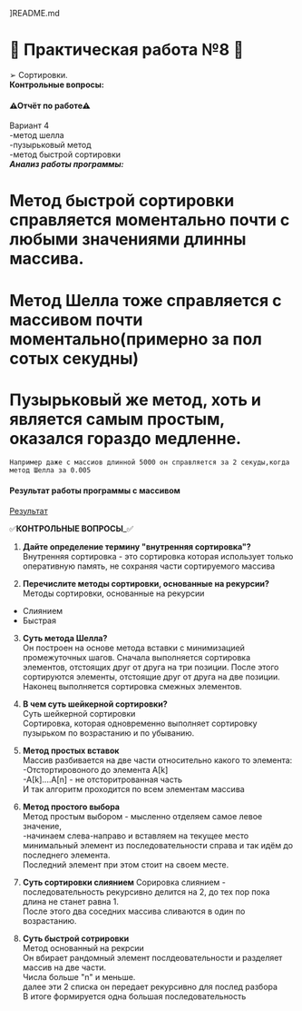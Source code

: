]README.md
# 🛑 Практическая работа №8 🛑
  ➢  Сортировки.  
__Контрольные вопросы:__  
  
  
#### ⚠Отчёт по работе⚠  
Вариант 4  
-метод шелла  
-пузырьковый метод  
-метод быстрой сортировки  
___Анализ работы программы:___  
# Метод быстрой сортировки справляется моментально почти с любыми значениями длинны массива.  
# Метод Шелла тоже справляется с массивом почти моментально(примерно за пол сотых секудны)  
# Пузырьковый же метод, хоть и является самым простым, оказался гораздо медленне.  
	Например даже с массиов длинной 5000 он справляется за 2 секуды,когда метод Шелла за 0.005
#### Результат работы программы с массивом
[Результат](https://github.com/Shevone/ABOBA/blob/master/lab8/%D0%9E%D1%82%D0%B2%D0%B5%D1%82%D1%8B%20%D0%BD%D0%B0%20%D0%BA%D0%BE%D0%BD%D1%82%D1%80%D0%BE%D0%BB%D1%8C%D0%BD%D1%8B%D0%B5%20%D0%B2%D0%BE%D0%BF%D1%80%D0%BE%D1%81%D1%8B.txt)

✅__КОНТРОЛЬНЫЕ ВОПРОСЫ___✅
1. __Дайте определение термину "внутренняя сортировка"?__ 
Внутренняя сортировка - это сортировка которая использует только оперативную память, не сохраняя части сортируемого массива

2. __Перечислите методы сортировки, основанные на рекурсии?__   
Методы сортировки, основанные на рекурсии  
- Слиянием  
- Быстрая  
  
3. __Суть метода Шелла?__  
Он построен на основе метода вставки с минимизацией промежуточных шагов. 
Сначала выполняется сортировка элементов, отстоящих друг от друга на три позиции. 
После этого сортируются элементы, отстоящие друг от друга на две позиции. 
Наконец выполняется сортировка смежных элементов. 
  
4. __В чем суть шейкерной сортировки?__   
Суть шейкерной сортировки  
Сортировка, которая одновременно выполняет сортировку пузырьком по возрастанию и по убыванию.  
  
5. __Метод простых вставок__  
Массив разбивается на две части относительно какого то элемента:  
-Отстортировоного до элемента А[k]  
-А[k]....A[n] - не отсторитрованная часть  
И так алгоритм проходится по всем элементам массива  
  
6. __Метод простого выбора__  
Метод простым выбором - мысленно отделяем самое левое значение,   
-начинаем слева-направо и вставляем на текущее место минимальный элемент из  последовательности справа и так идём до последнего элемента.  
Последний элемент при этом стоит на своем месте.  
  
7. __Суть сортировки слиянием__
Сорировка слиянием - последовательность рекурсивно делится на 2, до тех пор пока длина не станет равна 1.   
После этого два соседних массива сливаются в один по возрастанию.  

8. __Суть быстрой сотрировки__  
Метод основанный на рекрсии  
Он вбирает рандомный элемент послдеовательности и разделяет массив на две части.  
Числа больше "n"  и меньше.  
далее эти 2 списка он передает рекурсивно для послед разбора  
В итоге формируется одна большая последовательность  